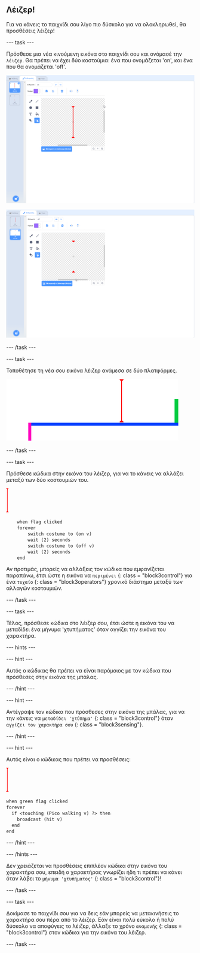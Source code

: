 ## Λέιζερ!

Για να κάνεις το παιχνίδι σου λίγο πιο δύσκολο για να ολοκληρωθεί, θα προσθέσεις λέιζερ!

\--- task \---

Πρόσθεσε μια νέα κινούμενη εικόνα στο παιχνίδι σου και ονόμασέ την `λέιζερ`. Θα πρέπει να έχει δύο κοστούμια: ένα που ονομάζεται 'on', και ένα που θα ονομάζεται 'off'.

![στιγμιότυπο οθόνης](images/dodge-lasers-costume1.png)

![στιγμιότυπο οθόνης](images/dodge-lasers-costume2.png)

\--- /task \---

\--- task \---

Τοποθέτησε τη νέα σου εικόνα λέιζερ ανάμεσα σε δύο πλατφόρμες.

![στιγμιότυπο οθόνης](images/dodge-lasers-position.png)

\--- /task \---

\--- task \---

Πρόσθεσε κώδικα στην εικόνα του λέιζερ, για να το κάνεις να αλλάζει μεταξύ των δύο κοστουμιών του.

![κινούμενη εικόνα λέιζερ](images/laser_sprite.png)

```blocks3
    when flag clicked
    forever
        switch costume to (on v)
        wait (2) seconds
        switch costume to (off v)
        wait (2) seconds
    end
```

Αν προτιμάς, μπορείς να αλλάξεις τον κώδικα που εμφανίζεται παραπάνω, έτσι ώστε η εικόνα να `περιμένει` {: class = "block3control"} για ένα `τυχαίο` {: class = "block3operators"} χρονικό διάστημα μεταξύ των αλλαγών κοστουμιών.

\--- /task \---

\--- task \---

Τέλος, πρόσθεσε κώδικα στο λέιζερ σου, έτσι ώστε η εικόνα του να μεταδίδει ένα μήνυμα 'χτυπήματος' όταν αγγίζει την εικόνα του χαρακτήρα.

\--- hints \---

\--- hint \---

Αυτός ο κώδικας θα πρέπει να είναι παρόμοιος με τον κώδικα που πρόσθεσες στην εικόνα της μπάλας.

\--- /hint \---

\--- hint \---

Αντέγραψε τον κώδικα που πρόσθεσες στην εικόνα της μπάλας, για να την κάνεις να `μεταδίδει 'χτύπημα'` {: class = "block3control"} όταν ` αγγίζει τον χαρακτήρα σου` {: class = "block3sensing"}.

\--- /hint \---

\--- hint \---

Αυτός είναι ο κώδικας που πρέπει να προσθέσεις:

![κινούμενη εικόνα λέιζερ](images/laser_sprite.png)

```blocks3
when green flag clicked
forever 
  if <touching (Pico walking v) ?> then 
    broadcast (hit v)
  end
end
```

\--- /hint \---

\--- /hints \---

Δεν χρειάζεται να προσθέσεις επιπλέον κώδικα στην εικόνα του χαρακτήρα σου, επειδή ο χαρακτήρας γνωρίζει ήδη τι πρέπει να κάνει όταν λάβει το `μήνυμα 'χτυπήματος'` {: class = "block3control"}!

\--- /task \---

\--- task \---

Δοκίμασε το παιχνίδι σου για να δεις εάν μπορείς να μετακινήσεις το χαρακτήρα σου πέρα από το λέιζερ. Εάν είναι πολύ εύκολο ή πολύ δύσκολο να αποφύγεις το λέιζερ, άλλαξε το χρόνο `αναμονής` {: class = "block3control"} στον κώδικα για την εικόνα του λέιζερ.

\--- /task \---